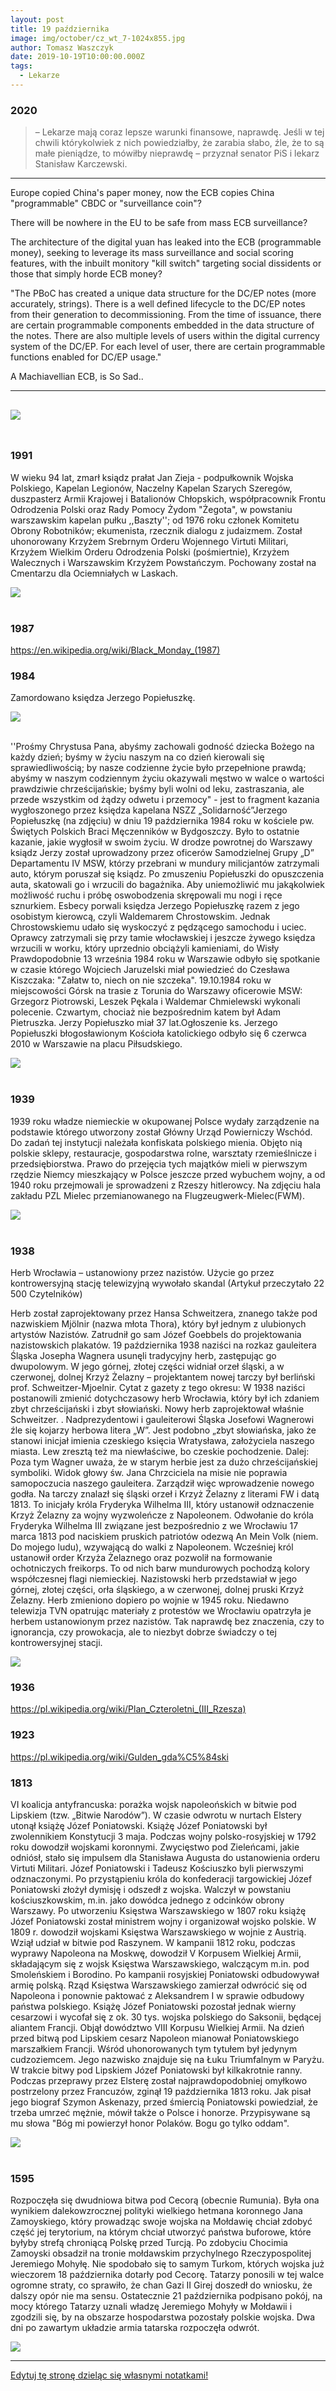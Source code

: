 ```yaml
---
layout: post
title: 19 października
image: img/october/cz_wt_7-1024x855.jpg
author: Tomasz Waszczyk
date: 2019-10-19T10:00:00.000Z
tags:
  - Lekarze
---
```


### 2020

> – Lekarze mają coraz lepsze warunki finansowe, naprawdę. Jeśli w tej chwili którykolwiek z nich powiedziałby, że zarabia słabo, źle, że to są małe pieniądze, to mówiłby nieprawdę – przyznał senator PiS i lekarz Stanisław Karczewski.

---

Europe copied China's paper money, now the ECB copies China "programmable" CBDC or "surveillance coin"?

There will be nowhere in the EU to be safe from mass ECB surveillance?

The architecture of the digital yuan has leaked into the ECB (programmable money), seeking to leverage its mass surveillance and social scoring features, with the inbuilt monitory "kill switch" targeting social dissidents or those that simply horde ECB money?

"The PBoC has created a unique data structure for the DC/EP notes (more accurately, strings). There is a well defined lifecycle to the DC/EP notes from their generation to decommissioning. From the time of issuance, there are certain programmable components embedded in the data structure of the notes. There are also multiple levels of users within the digital currency system of the DC/EP. For each level of user, there are certain programmable functions enabled for DC/EP usage."

A Machiavellian ECB, is So Sad..

---
<img src="./img/october/bankisa.png"><br><br>
---

### 1991

W wieku 94 lat, zmarł ksiądz prałat Jan Zieja - podpułkownik Wojska Polskiego, Kapelan Legionów, Naczelny Kapelan Szarych Szeregów, duszpasterz Armii Krajowej i Batalionów Chłopskich, współpracownik Frontu Odrodzenia Polski oraz Rady Pomocy Żydom "Żegota", w powstaniu warszawskim kapelan pułku ,,Baszty''; od 1976 roku członek Komitetu Obrony Robotników; ekumenista, rzecznik dialogu z judaizmem. Został uhonorowany Krzyżem Srebrnym Orderu Wojennego Virtuti Militari, Krzyżem Wielkim Orderu Odrodzenia Polski (pośmiertnie), Krzyżem Walecznych i Warszawskim Krzyżem Powstańczym. Pochowany został na Cmentarzu dla Ociemniałych w Laskach.

<img src="./img/october/zieja.jpg"/><br><br>

### 1987

https://en.wikipedia.org/wiki/Black_Monday_(1987)

### 1984

Zamordowano księdza Jerzego Popiełuszkę.

<img src="./img/october/popieluszko.jpg"/><br><br>

''Prośmy Chrystusa Pana, abyśmy zachowali godność dziecka Bożego na każdy dzień; byśmy w życiu naszym na co dzień kierowali się sprawiedliwością; by nasze codzienne życie było przepełnione prawdą; abyśmy w naszym codziennym życiu okazywali męstwo w walce o wartości prawdziwie chrześcijańskie; byśmy byli wolni od leku, zastraszania, ale przede wszystkim od żądzy odwetu i przemocy" - jest to fragment kazania wygłoszonego przez księdza kapelana NSZZ „Solidarność”Jerzego Popiełuszkę (na zdjęciu) w dniu 19 października 1984 roku w kościele pw. Świętych Polskich Braci Męczenników w Bydgoszczy. Było to ostatnie kazanie, jakie wygłosił w swoim życiu. W drodze powrotnej do Warszawy ksiądz Jerzy został uprowadzony przez oficerów Samodzielnej Grupy „D” Departamentu IV MSW, którzy przebrani w mundury milicjantów zatrzymali auto, którym poruszał się ksiądz. Po zmuszeniu Popiełuszki do opuszczenia auta, skatowali go i wrzucili do bagażnika. Aby uniemożliwić mu jakąkolwiek możliwość ruchu i próbę oswobodzenia skrępowali mu nogi i ręce sznurkiem.  Esbecy porwali księdza Jerzego Popiełuszkę razem z jego osobistym kierowcą, czyli Waldemarem Chrostowskim. Jednak Chrostowskiemu udało się wyskoczyć z pędzącego samochodu i uciec. Oprawcy zatrzymali się przy tamie włocławskiej i  jeszcze żywego księdza wrzucili w worku, który uprzednio obciążyli kamieniami, do Wisły
Prawdopodobnie 13 września 1984 roku w Warszawie odbyło się spotkanie w czasie którego Wojciech Jaruzelski miał powiedzieć do Czesława Kiszczaka: "Załatw to, niech on nie szczeka".
19.10.1984 roku w miejscowości Górsk na trasie z Torunia do Warszawy oficerowie MSW: Grzegorz Piotrowski, Leszek Pękala i Waldemar Chmielewski wykonali polecenie. Czwartym, chociaż nie bezpośrednim katem był Adam Pietruszka. Jerzy Popiełuszko miał 37 lat.Ogłoszenie ks. Jerzego Popiełuszki błogosławionym Kościoła katolickiego odbyło się 6 czerwca 2010 w Warszawie na placu Piłsudskiego.

<img src="./img/october/popieluszko2.jpg"/><br><br>

### 1939

1939 roku władze niemieckie w okupowanej Polsce wydały zarządzenie na podstawie którego utworzony został Główny Urząd Powierniczy Wschód. Do zadań tej instytucji należała konfiskata polskiego mienia. Objęto nią polskie sklepy, restauracje, gospodarstwa rolne, warsztaty rzemieślnicze i przedsiębiorstwa. Prawo do przejęcia tych majątków mieli w pierwszym rzędzie Niemcy mieszkający w Polsce jeszcze przed wybuchem wojny, a od 1940 roku przejmowali je sprowadzeni z Rzeszy hitlerowcy.
Na zdjęciu hala zakładu PZL Mielec przemianowanego na Flugzeugwerk-Mielec(FWM).

<img src="./img/october/mielec.jpg"/><br><br>

### 1938

Herb Wrocławia – ustanowiony przez nazistów. Użycie go przez kontrowersyjną stację telewizyjną wywołało skandal
(Artykuł przeczytało 22 500 Czytelników)

Herb został zaprojektowany przez Hansa Schweitzera, znanego także pod nazwiskiem Mjölnir (nazwa młota Thora), który był jednym z ulubionych artystów Nazistów. Zatrudnił go sam Józef Goebbels do projektowania nazistowskich plakatów. 19 października 1938 naziści na rozkaz gauleitera Śląska Josepha Wagnera usunęli tradycyjny herb, zastępując go dwupolowym. W jego górnej, złotej części widniał orzeł śląski, a w czerwonej, dolnej Krzyż Żelazny – projektantem nowej tarczy był berliński prof. Schweitzer-Mjoelnir. Cytat z gazety z tego okresu:
W 1938 naziści postanowili zmienić dotychczasowy herb Wrocławia, który był ich zdaniem zbyt chrześcijański i zbyt słowiański. Nowy herb zaprojektował właśnie Schweitzer.
. Nadprezydentowi i gauleiterowi Śląska Josefowi Wagnerowi źle się kojarzy herbowa litera „W”. Jest podobno „zbyt słowiańska, jako że stanowi inicjał imienia czeskiego księcia Wratysława, założyciela naszego miasta. Lew zresztą też ma niewłaściwe, bo czeskie pochodzenie.
Dalej:
Poza tym Wagner uważa, że w starym herbie jest za dużo chrześcijańskiej symboliki. Widok głowy św. Jana Chrzciciela na misie nie poprawia samopoczucia naszego gauleitera. Zarządził więc wprowadzenie nowego godła. Na tarczy znalazł się śląski orzeł i Krzyż Żelazny z literami FW i datą 1813. To inicjały króla Fryderyka Wilhelma III, który ustanowił odznaczenie Krzyż Żelazny za wojny wyzwoleńcze z Napoleonem.
Odwołanie do króla Fryderyka Wilhelma III związane jest bezpośrednio z we Wrocławiu 17 marca 1813 pod naciskiem pruskich patriotów odezwą An Mein Volk (niem. Do mojego ludu), wzywającą do walki z Napoleonem. Wcześniej król ustanowił order Krzyża Żelaznego oraz pozwolił na formowanie ochotniczych freikorps. To od nich barw mundurowych pochodzą kolory współczesnej flagi niemieckiej.
Nazistowski herb przedstawiał w jego górnej, złotej części, orła śląskiego, a w czerwonej, dolnej pruski Krzyż Żelazny.
Herb zmieniono dopiero po wojnie w 1945 roku. Niedawno telewizja TVN opatrując materiały z protestów we Wrocławiu opatrzyła je herbem ustanowionym przez nazistów. Tak naprawdę bez znaczenia, czy to ignorancja, czy prowokacja, ale to niezbyt dobrze świadczy o tej kontrowersyjnej stacji.

<img src="./img/october/wroclaw.jpg"/><br>

### 1936

https://pl.wikipedia.org/wiki/Plan_Czteroletni_(III_Rzesza)

### 1923

https://pl.wikipedia.org/wiki/Gulden_gda%C5%84ski

### 1813

VI koalicja antyfrancuska: porażka wojsk napoleońskich w bitwie pod Lipskiem (tzw. „Bitwie Narodów”). W czasie odwrotu w nurtach Elstery utonął książę Józef Poniatowski.
Książę Józef Poniatowski był zwolennikiem Konstytucji 3 maja. Podczas wojny polsko-rosyjskiej w 1792 roku dowodził wojskami koronnymi. Zwycięstwo pod Zieleńcami, jakie odniósł, stało się impulsem dla Stanisława Augusta do ustanowienia orderu Virtuti Militari. Józef Poniatowski i Tadeusz Kościuszko byli pierwszymi odznaczonymi. Po przystąpieniu króla do konfederacji targowickiej Józef Poniatowski złożył dymisję i odszedł z wojska. Walczył w powstaniu kościuszkowskim, m.in. jako dowódca jednego z odcinków obrony Warszawy.
Po utworzeniu Księstwa Warszawskiego w 1807 roku książę Józef Poniatowski został ministrem wojny i organizował wojsko polskie. W 1809 r. dowodził wojskami Księstwa Warszawskiego w wojnie z Austrią. Wziął udział w bitwie pod Raszynem.
W kampanii 1812 roku, podczas wyprawy Napoleona na Moskwę, dowodził V Korpusem Wielkiej Armii, składającym się z wojsk Księstwa Warszawskiego, walczącym m.in. pod Smoleńskiem i Borodino.
Po kampanii rosyjskiej Poniatowski odbudowywał armię polską. Rząd Księstwa Warszawskiego zamierzał odwrócić się od Napoleona i ponownie paktować z Aleksandrem I w sprawie odbudowy państwa polskiego. Książę Józef Poniatowski pozostał jednak wierny cesarzowi i wycofał się z ok. 30 tys. wojska polskiego do Saksonii, będącej aliantem Francji. Objął dowództwo VIII Korpusu Wielkiej Armii.
Na dzień przed bitwą pod Lipskiem cesarz Napoleon mianował Poniatowskiego marszałkiem Francji. Wśród uhonorowanych tym tytułem był jedynym cudzoziemcem. Jego nazwisko znajduje się na Łuku Triumfalnym w Paryżu.
W trakcie bitwy pod Lipskiem Józef Poniatowski był kilkakrotnie ranny. Podczas przeprawy przez Elsterę został najprawdopodobniej omyłkowo postrzelony przez Francuzów, zginął 19 października 1813 roku. Jak pisał jego biograf Szymon Askenazy, przed śmiercią Poniatowski powiedział, że trzeba umrzeć mężnie, mówił także o Polsce i honorze.
Przypisywane są mu słowa "Bóg mi powierzył honor Polaków. Bogu go tylko oddam".

<img src="./img/october/bitwanarodow.jpg"><br><br>

### 1595

Rozpoczęła się dwudniowa bitwa pod Cecorą (obecnie Rumunia). Była ona wynikiem dalekowzrocznej polityki wielkiego hetmana koronnego Jana Zamoyskiego, który prowadząc swoje wojska na Mołdawię chciał zdobyć część jej terytorium, na którym chciał utworzyć państwa buforowe, które byłyby strefą chroniącą Polskę przed Turcją.
Po zdobyciu Chocimia Zamoyski obsadził na tronie mołdawskim przychylnego Rzeczypospolitej Jeremiego Mohyłę. Nie spodobało się to samym Turkom, których wojska już wieczorem 18 października dotarły pod Cecorę. Tatarzy ponosili w tej walce ogromne straty, co sprawiło, że chan Gazi II Girej doszedł do wniosku, że dalszy opór nie ma sensu.
Ostatecznie 21 października podpisano pokój,
na mocy którego Tatarzy uznali władzę
Jeremiego Mohyły w Mołdawii i zgodzili się,
by na obszarze hospodarstwa pozostały
polskie wojska. Dwa dni po zawartym układzie
armia tatarska rozpoczęła odwrót.

<img src="./img/october/cecora.jpg"/><br>

---

<a href="https://github.com/TomaszWaszczyk/historia.waszczyk.com/edit/master/src/content/october-19.md" target="_blank">Edytuj tę stronę dzieląc się własnymi notatkami!</a>
